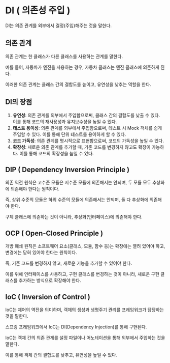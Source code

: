 # DI ( 의존성 주입 )

DI는 의존 관계를 외부에서 결정(주입)해주는 것을 말한다.

## 의존 관계

의존 관계는 한 클래스가 다른 클래스를 사용하는 관계를 말한다.

예를 들어, 자동차가 엔진을 사용하는 경우, 자동차 클래스는 엔진 클래스에 의존하게 된다.

이러한 의존 관계는 클래스 간의 결합도를 높이고, 유연성을 낮추는 역할을 한다.


## DI의 장점
1. **유연성**: 의존 관계를 외부에서 주입함으로써, 클래스 간의 결합도를 낮출 수 있다. 이를 통해 코드의 재사용성과 유지보수성을 높일 수 있다.
2. **테스트 용이성**: 의존 관계를 외부에서 주입함으로써, 테스트 시 Mock 객체를 쉽게 주입할 수 있다. 이를 통해 단위 테스트를 용이하게 할 수 있다.
3. **코드 가독성**: 의존 관계를 명시적으로 표현함으로써, 코드의 가독성을 높일 수 있다.      
4. **확장성**: 새로운 의존 관계를 추가할 때, 기존 코드를 변경하지 않고도 확장이 가능하다. 이를 통해 코드의 확장성을 높일 수 있다.



## DIP ( Dependency Inversion Principle )

의존 역전 원칙은 고수준 모듈은 저수준 모듈에 의존해서는 안되며, 두 모듈 모두 추상화에 의존해야 한다는 원칙이다.

즉, 상위 수준의 모듈은 하위 수준의 모듈에 의존해서는 안되며, 둘 다 추상화에 의존해야 한다.

구체 클래스에 의존하는 것이 아니라, 추상화(인터페이스)에 의존해야 한다.


## OCP ( Open-Closed Principle )

개방 폐쇄 원칙은 소프트웨어 요소(클래스, 모듈, 함수 등)는 확장에는 열려 있어야 하고, 변경에는 닫혀 있어야 한다는 원칙이다.

즉, 기존 코드를 변경하지 않고, 새로운 기능을 추가할 수 있어야 한다.

이를 위해 인터페이스를 사용하고, 구현 클래스를 변경하는 것이 아니라, 새로운 구현 클래스를 추가하는 방식으로 확장해야 한다.

## IoC ( Inversion of Control )

IoC는 제어의 역전을 의미하며, 객체의 생성과 생명주기 관리를 프레임워크가 담당하는 것을 말한다.

스프링 프레임워크에서 IoC는 DI(Dependency Injection)를 통해 구현된다.

IoC는 객체 간의 의존 관계를 설정 파일이나 어노테이션을 통해 외부에서 주입하는 것을 말한다.

이를 통해 객체 간의 결합도를 낮추고, 유연성을 높일 수 있다.


